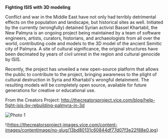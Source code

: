 **Fighting ISIS with 3D modeling**

Conflict and war in the Middle East have not only had terribly detrimental effects on the population and landscape, but historical sites as well. Initiated by the currently (wrongfully) detained Syrian activist Bassel Khartabil, the New Palmyra is an ongoing project being maintained by a team of software engineers, artists, curators, historians, and archaeologists from all over the world, contributing code and models to the 3D model of the ancient Semitic city of Palmyra. A site of cultural significance, the original structures have been decimated by years of civil unrest in the region and cultural genocide by ISIS.

Recently, the project has unveiled a new open-source platform that allows the public to contribute to the project, bringing awareness to the plight of cultural destruction in Syria and Khartabil's wrongful detainment. The resulting models will be completely open source, available for future generations for creative or educational use.

From the Creators Project: 
http://thecreatorsproject.vice.com/blog/help-fight-isis-by-rebuilding-palmyra-in-3d


![Photo 1](https://thecreatorsproject-images.vice.com/content-images/contentimage/no-slug/617601d6139807293d08cd29e1bc62b1.jpg)

!(https://thecreatorsproject-images.vice.com/content-images/contentimage/no-slug/13bd80131c60844df77d07f3e22f88e0.jpg)
